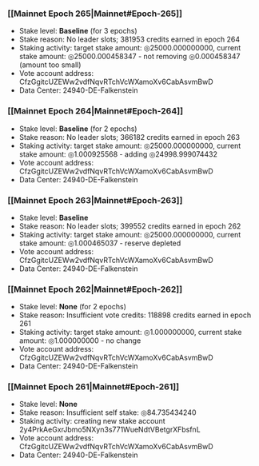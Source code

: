### [[Mainnet Epoch 265|Mainnet#Epoch-265]]
* Stake level: **Baseline** (for 3 epochs)
* Stake reason: No leader slots; 381953 credits earned in epoch 264
* Staking activity: target stake amount: ◎25000.000000000, current stake amount: ◎25000.000458347 - not removing ◎0.000458347 (amount too small)
* Vote account address: CfzGgitcUZEWw2vdfNqvRTchVcWXamoXv6CabAsvmBwD
* Data Center: 24940-DE-Falkenstein
### [[Mainnet Epoch 264|Mainnet#Epoch-264]]
* Stake level: **Baseline** (for 2 epochs)
* Stake reason: No leader slots; 366182 credits earned in epoch 263
* Staking activity: target stake amount: ◎25000.000000000, current stake amount: ◎1.000925568 - adding ◎24998.999074432
* Vote account address: CfzGgitcUZEWw2vdfNqvRTchVcWXamoXv6CabAsvmBwD
* Data Center: 24940-DE-Falkenstein
### [[Mainnet Epoch 263|Mainnet#Epoch-263]]
* Stake level: **Baseline**
* Stake reason: No leader slots; 399552 credits earned in epoch 262
* Staking activity: target stake amount: ◎25000.000000000, current stake amount: ◎1.000465037 - reserve depleted
* Vote account address: CfzGgitcUZEWw2vdfNqvRTchVcWXamoXv6CabAsvmBwD
* Data Center: 24940-DE-Falkenstein
### [[Mainnet Epoch 262|Mainnet#Epoch-262]]
* Stake level: **None** (for 2 epochs)
* Stake reason: Insufficient vote credits: 118898 credits earned in epoch 261
* Staking activity: target stake amount: ◎1.000000000, current stake amount: ◎1.000000000 - no change
* Vote account address: CfzGgitcUZEWw2vdfNqvRTchVcWXamoXv6CabAsvmBwD
* Data Center: 24940-DE-Falkenstein
### [[Mainnet Epoch 261|Mainnet#Epoch-261]]
* Stake level: **None**
* Stake reason: Insufficient self stake: ◎84.735434240
* Staking activity: creating new stake account 2y4PrkAeGxrJbmo5NXyn3s771WueNdtVBetgrXFbsfnL
* Vote account address: CfzGgitcUZEWw2vdfNqvRTchVcWXamoXv6CabAsvmBwD
* Data Center: 24940-DE-Falkenstein